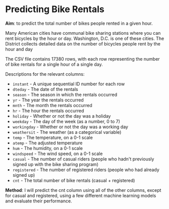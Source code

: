# Predicting Bike Rentals

**Aim**: to predict the total number of bikes people rented in a given hour. 

Many American cities have communal bike sharing stations where you can rent bicycles by the hour or day. Washington, D.C. is one of these cities. The District collects detailed data on the number of bicycles people rent by the hour and day

The CSV file contains 17380 rows, with each row representing the number of bike rentals for a single hour of a single day.

Descriptions for the relevant columns:

* `instant` - A unique sequential ID number for each row
* `dteday` - The date of the rentals
* `season` - The season in which the rentals occurred
* `yr` - The year the rentals occurred
* `mnth` - The month the rentals occurred
* `hr` - The hour the rentals occurred
* `holiday` - Whether or not the day was a holiday
* `weekday` - The day of the week (as a number, 0 to 7)
* `workingday` - Whether or not the day was a working day
* `weathersit` - The weather (as a categorical variable)
* `temp` - The temperature, on a 0-1 scale
* `atemp` - The adjusted temperature
* `hum` - The humidity, on a 0-1 scale
* `windspeed` - The wind speed, on a 0-1 scale
* `casual` - The number of casual riders (people who hadn't previously signed up with the bike sharing program)
* `registered` - The number of registered riders (people who had already signed up)
* `cnt` - The total number of bike rentals (casual + registered)


**Method**: I will predict the cnt column using all of the other columns, except for casual and registered, using a few different machine learning models and evaluate their performance.

